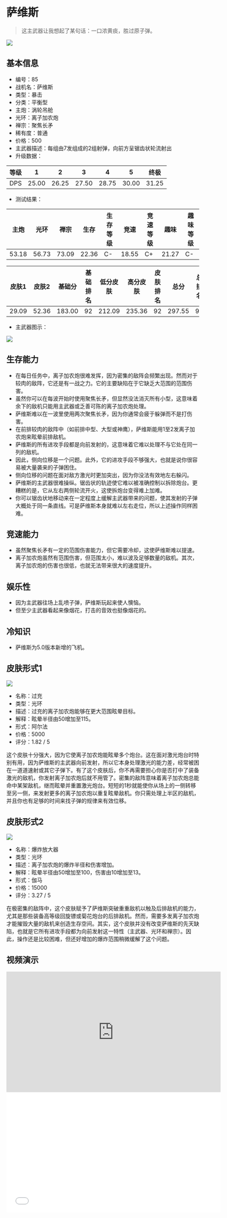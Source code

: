 # 萨维斯

> 这主武器让我想起了某句话：一口浓黄痰，胜过原子弹。

<img src="/ships/ship_85.png" style={{zoom:1}}/>

## 基本信息

- 编号：85
- 战机名：萨维斯
- 类型：暴击
- 分类：平衡型
- 主炮：涡轮吊舱
- 光环：离子加农炮
- 禅宗：聚焦长矛
- 稀有度：普通
- 价格：500
- 主武器描述：每组由7发组成的2组射弹，向前方呈锯齿状轮流射出
- 升级数据：

| 等级 | 1 | 2 | 3 | 4 | 5 | 终极 |
|--|--|--|--|--|--|--|
| DPS | 25.00 | 26.25 | 27.50 | 28.75 | 30.00 | 31.25 |

- 测试结果：

| 主炮 | 光环 | 禅宗 | 生存 | 生存等级 | 竞速 | 竞速等级 | 趣味 | 趣味等级 |
|--|--|--|--|--|--|--|--|--|
| 53.18 | 56.73 | 73.09 | 22.36 | C- | 18.55 | C+ | 21.27 | C- |

| 皮肤1 | 皮肤2 | 基础分 | 基础排名 | 低分皮肤 | 高分皮肤 | 皮肤排名 | 总分 | 总排名 |
|--|--|--|--|--|--|--|--|--|
| 29.09 | 52.36 | 183.00 | 92 | 212.09 | 235.36 | 92 | 297.55 | 94 |

- 主武器图示：

<img src="/illustration/main_85.gif" style={{zoom:1}}/>

## 生存能力

- 在每日任务中，离子加农炮很难发挥，因为密集的敌阵会频繁出现。然而对于较肉的敌阵，它还是有一战之力。它的主要缺陷在于它缺乏大范围的范围伤害。
- 虽然你可以在每波开始时使用聚焦长矛，但显然没法消灭所有小型，这意味着余下的敌机只能用主武器或乏善可陈的离子加农炮处理。
- 萨维斯难以在一波里使用两次聚焦长矛，因为你通常会疲于躲弹而不是打伤害。
- 在前排较肉的敌阵中（如前排中型、大型或神鹰），萨维斯能用1至2发离子加农炮来眩晕前排敌机。
- 萨维斯的所有进攻手段都是向前发射的，这意味着它难以处理不与它处在同一列的敌机。
- 因此，侧向位移是一个问题。此外，它的进攻手段不够强大，也就是说你很容易被大量袭来的子弹困住。
- 侧向位移的问题在面对敌方激光时更加突出，因为你没法有效地左右躲闪。
- 萨维斯的主武器很难操纵。锯齿状的轨迹使它难以被准确控制以拆除炮台。更糟糕的是，它从左右两侧轮流开火，这使拆炮台变得难上加难。
- 你可以锯齿状地移动来在一定程度上缓解主武器带来的问题，使其发射的子弹大概处于同一条直线。可是萨维斯本身就难以左右走位，所以上述操作同样困难。

## 竞速能力

- 虽然聚焦长矛有一定的范围伤害能力，但它需要冷却，这使萨维斯难以提速。
- 离子加农炮虽然有范围伤害，但范围太小，难以波及足够数量的敌机。其次，离子加农炮的伤害也很低，也就无法带来很大的速度提升。

## 娱乐性

- 因为主武器往场上乱喷子弹，萨维斯玩起来使人懊恼。
- 但至少主武器看起来像烟花，打击的音效也挺像烟花的。

## 冷知识

- 萨维斯为5.0版本新增的飞机。

## 皮肤形式1

<img src="/ships/ship_85_apex_1.png" style={{zoom:1}}/>

- 名称：过充
- 类型：光环
- 描述：过充的离子加农炮能够在更大范围眩晕目标。
- 解释：眩晕半径由50增加至115。
- 形式：阿尔法
- 价格：5000
- 评分：1.82 / 5

这个皮肤十分强大，因为它使离子加农炮能眩晕多个炮台。这在面对激光炮台时特别有用，因为萨维斯的主武器向前发射，所以它本身处理激光的能力差，经常被困在一道道速射或其它子弹下。有了这个皮肤后，你不再需要担心你是否打中了装备激光的敌机，你发射离子加农炮后就不用管了。密集的敌阵意味着离子加农炮总能命中某架敌机，继而眩晕并重置激光炮台。短短的1秒就能使你从场上的一侧转移至另一侧，来发射更多的离子加农炮以重复眩晕敌机。你只需处理上半区的敌机，并且你也有足够的时间来找子弹的规律来有效位移。

## 皮肤形式2

<img src="/ships/ship_85_apex_2.png" style={{zoom:1}}/>

- 名称：爆炸放大器
- 类型：光环
- 描述：离子加农炮的爆炸半径和伤害增加。
- 解释：眩晕半径由50增加至100，伤害由10增加至13。
- 形式：伽马
- 价格：15000
- 评分：3.27 / 5

在极密集的敌阵中，这个皮肤赋予了萨维斯突破重重敌机以触及后排敌机的能力，尤其是那些装备高等级回旋镖或菊花炮台的后排敌机。然而，需要多发离子加农炮才能摧毁大量的敌机来创造生存空间。其实，这个皮肤并没有改变萨维斯的先天缺陷，也就是它所有进攻手段都为向前发射这一特性（主武器、光环和禅宗）。因此，操作还是比较困难，但还好增加的爆炸范围稍微缓解了这个问题。

## 视频演示

<iframe width="560" height="315" src="https://www.youtube.com/embed/HduG6HNR6I4?si=2mBDOjiEGOlAIXQ8" title="YouTube video player" frameborder="0" allow="accelerometer; autoplay; clipboard-write; encrypted-media; gyroscope; picture-in-picture; web-share" referrerpolicy="strict-origin-when-cross-origin" allowfullscreen></iframe>

<br/>

<iframe width="560" height="315" src="//player.bilibili.com/player.html?aid=271917118&bvid=BV17c41137vN&cid=1152150709&p=1&autoplay=false" scrolling="no" border="0" frameborder="no" allow="accelerometer; autoplay; clipboard-write; encrypted-media; gyroscope; picture-in-picture; web-share" framespacing="0" allowfullscreen="true"> </iframe>